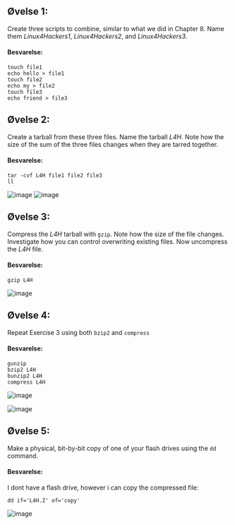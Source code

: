 ## Øvelse 1:
Create three scripts to combine, similar to what we did in Chapter 8.
Name them *Linux4Hackers1*, *Linux4Hackers2*, and *Linux4Hackers3*.

#### Besvarelse:
   
```shell
touch file1
echo hello > file1
touch file2
echo my > file2
touch file3
echo friend > file3
```

## Øvelse 2:
Create a tarball from these three files. Name the tarball *L4H*. Note how the
size of the sum of the three files changes when they are tarred together.

#### Besvarelse:
   
```shell
tar -cvf L4H file1 file2 file3
ll
```
![image](https://user-images.githubusercontent.com/70659124/222456981-7c1ceecd-dad9-44a7-b3d2-9337ae649c40.png)
![image](https://user-images.githubusercontent.com/70659124/222459192-982294fe-3dff-453e-91ae-764ac7534e1c.png)


## Øvelse 3:
Compress the *L4H* tarball with ```gzip```. Note how the size of the file changes.
Investigate how you can control overwriting existing files. Now uncompress
the *L4H* file.

#### Besvarelse:
   
```shell
gzip L4H
```
![image](https://user-images.githubusercontent.com/70659124/222459593-3160bf63-4ba6-4f13-8c5f-18991d37163e.png)


## Øvelse 4:
Repeat Exercise 3 using both ```bzip2``` and ```compress```

#### Besvarelse:
   
```shell
gunzip
bzip2 L4H
bunzip2 L4H
compress L4H
```

![image](https://user-images.githubusercontent.com/70659124/222460463-ef1b8b74-e6d5-4d81-9519-3e3dd3c6d47e.png)

![image](https://user-images.githubusercontent.com/70659124/222460933-59f2ac2e-e9ef-49d4-a664-6ffded135e1a.png)



## Øvelse 5:
Make a physical, bit-by-bit copy of one of your flash drives using the ```dd```
command.

#### Besvarelse:
   
I dont have a flash drive, however i can copy the compressed file:

```shell
dd if='L4H.Z' of='copy'
```

![image](https://user-images.githubusercontent.com/70659124/222463690-e4f1b925-dbd3-4c73-b6f4-cb69d5960e3c.png)
